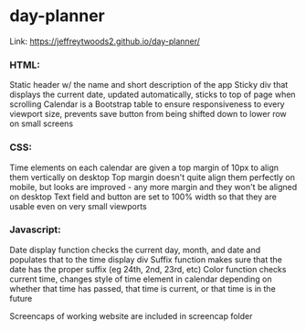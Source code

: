 # day-planner

Link:  https://jeffreytwoods2.github.io/day-planner/


### HTML:

Static header w/ the name and short description of the app
Sticky div that displays the current date, updated automatically, sticks to top of page when scrolling
Calendar is a Bootstrap table to ensure responsiveness to every viewport size, prevents save button from being shifted down to lower row on small screens


### CSS:

Time elements on each calendar are given a top margin of 10px to align them vertically on desktop
Top margin doesn't quite align them perfectly on mobile, but looks are improved - any more margin and they won't be aligned on desktop
Text field and button are set to 100% width so that they are usable even on very small viewports


### Javascript:

Date display function checks the current day, month, and date and populates that to the time display div
Suffix function makes sure that the date has the proper suffix (eg 24th, 2nd, 23rd, etc)
Color function checks current time, changes style of time element in calendar depending on whether that time has passed, that time is current, or that time is in the future


Screencaps of working website are included in screencap folder
